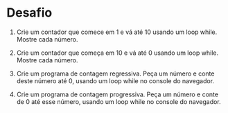 # Desafio

1) Crie um contador que comece em 1 e vá até 10 usando um loop while. Mostre cada número.

2) Crie um contador que começa em 10 e vá até 0 usando um loop while. Mostre cada número.

3) Crie um programa de contagem regressiva. Peça um número e conte deste número até 0, usando um loop while no console do navegador.

4) Crie um programa de contagem progressiva. Peça um número e conte de 0 até esse número, usando um loop while no console do navegador.